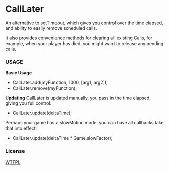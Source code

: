 [license]: https://github.com/treefortress/CallLater/raw/master/license.txt

CallLater
=========

An alternative to setTimeout, which gives you control over the time elapsed, and ability to easily remove scheduled calls. 

It also provides convenience methods for clearing all existing Calls, for example, when your player has died, you might want to release any pending calls.

### USAGE

**Basic Usage**
* CallLater.add(myFunction, 1000, [arg1, arg2]);
* CallLater.remove(myFunction);

**Updating**
CallLater is updated manually, you pass in the time elapsed, giving you full control:
* CallLater.update(deltaTime);

Perhaps your game has a slowMotion mode, you can have all callbacks take that into effect:
* CallLater.update(deltaTime * Game.slowFactor);

### License
[WTFPL][license]
